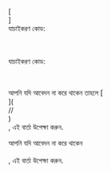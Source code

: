 [<br host>]<br action>যাচাইকরণ কোড:<br code>

<br url><br action>যাচাইকরণ কোড:

<br code>

আপনি যদি আবেদন না করে থাকেন তাহলে [<br host>](<br protocol>//<br host>)<br action>, এই বার্তা উপেক্ষা করুন.

আপনি যদি আবেদন না করে থাকেন<br url><br action>, এই বার্তা উপেক্ষা করুন.
